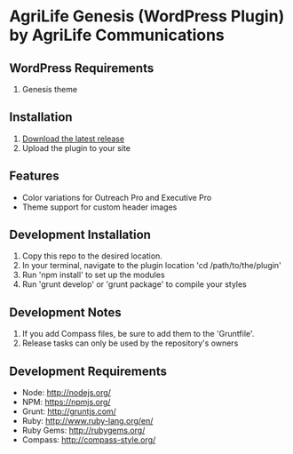 # AgriLife Genesis (WordPress Plugin) by AgriLife Communications

## WordPress Requirements

1. Genesis theme

## Installation

1. [Download the latest release](https://github.com/AgriLife/agrilife-genesis/releases/latest)
2. Upload the plugin to your site

## Features

* Color variations for Outreach Pro and Executive Pro
* Theme support for custom header images

## Development Installation

1. Copy this repo to the desired location.
2. In your terminal, navigate to the plugin location 'cd /path/to/the/plugin'
3. Run 'npm install' to set up the modules
4. Run 'grunt develop' or 'grunt package' to compile your styles

## Development Notes

1. If you add Compass files, be sure to add them to the 'Gruntfile'.
2. Release tasks can only be used by the repository's owners

## Development Requirements

* Node: http://nodejs.org/
* NPM: https://npmjs.org/
* Grunt: http://gruntjs.com/
* Ruby: http://www.ruby-lang.org/en/
* Ruby Gems: http://rubygems.org/
* Compass: http://compass-style.org/
